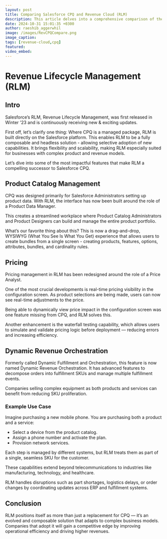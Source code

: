 ```yaml
---
layout: post
title: Comparing Salesforce CPQ and Revenue Cloud (RLM)
description: This article delves into a comprehensive comparison of the distinct features offered by Salesforce CPQ (Configure, Price, Quote) and the innovative Revenue Cloud. Discover how these two powerful solutions differ in functionality, integration capabilities, and overall impact on revenue management and sales processes.
date: 2024-10-31 15:01:35 +0300
author: raeshib_aggerwhil
image: /images/RevCPQCompare.png
image_caption: 
tags: [revenue-cloud,cpq]
featured:
video_embed: 
---
```

# Revenue Lifecycle Management (RLM)

## Intro

Salesforce’s RLM, Revenue Lifecycle Management, was first released in Winter ’23 and is continuously receiving new & exciting updates.

First off, let’s clarify one thing: Where CPQ is a managed package, RLM is built directly on the Salesforce platform. This enables RLM to be a fully composable and headless solution - allowing selective adoption of new capabilities. It brings flexibility and scalability, making RLM especially suited for businesses with complex product and revenue models.

Let’s dive into some of the most impactful features that make RLM a compelling successor to Salesforce CPQ.

## Product Catalog Management

CPQ was designed primarily for Salesforce Administrators setting up product data. With RLM, the interface has now been built around the role of a Product Data Manager.

This creates a streamlined workplace where Product Catalog Administrators and Product Designers can build and manage the entire product portfolio.

What’s our favorite thing about this? This is now a drag-and-drop, WYSIWYG (What You See Is What You Get) experience that allows users to create bundles from a single screen - creating products, features, options, attributes, bundles, and cardinality rules.

## Pricing

Pricing management in RLM has been redesigned around the role of a Price Analyst.

One of the most crucial developments is real-time pricing visibility in the configuration screen. As product selections are being made, users can now see real-time adjustments to the price.

Being able to dynamically view price impact in the configuration screen was one feature missing from CPQ, and RLM solves this.

Another enhancement is the waterfall testing capability, which allows users to simulate and validate pricing logic before deployment — reducing errors and increasing efficiency.

## Dynamic Revenue Orchestration

Formerly called Dynamic Fulfillment and Orchestration, this feature is now named Dynamic Revenue Orchestration. It has advanced features to decompose orders into fulfillment SKUs and manage multiple fulfillment events.

Companies selling complex equipment as both products and services can benefit from reducing SKU proliferation.

### Example Use Case

Imagine purchasing a new mobile phone. You are purchasing both a product and a service:
- Select a device from the product catalog.
- Assign a phone number and activate the plan.
- Provision network services.

Each step is managed by different systems, but RLM treats them as part of a single, seamless SKU for the customer.

These capabilities extend beyond telecommunications to industries like manufacturing, technology, and healthcare.

RLM handles disruptions such as part shortages, logistics delays, or order changes by coordinating updates across ERP and fulfillment systems.

## Conclusion

RLM positions itself as more than just a replacement for CPQ — it’s an evolved and composable solution that adapts to complex business models. Companies that adopt it will gain a competitive edge by improving operational efficiency and driving higher revenues.
